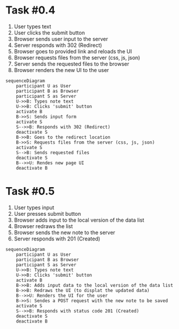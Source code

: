 # Task #0.4

1. User types text
2. User clicks the submit button
3. Browser sends user input to the server
4. Server responds with 302 (Redirect)
5. Browser goes to provided link and reloads the UI
6. Browser requests files from the server (css, js, json)
7. Server sends the requested files to the browser
8. Browser renders the new UI to the user

```mermaid
sequenceDiagram
    participant U as User
    participant B as Browser
    participant S as Server
    U->>B: Types note text
    U->>B: Clicks 'submit' button
    activate B
    B->>S: Sends input form
    activate S
    S-->>B: Responds with 302 (Redirect)
    deactivate S
    B->>B: Goes to the redirect location
    B->>S: Requests files from the server (css, js, json)
    activate S
    S-->B: Sends requested files
    deactivate S
    B-->>U: Rendes new page UI
    deactivate B
```

# Task #0.5

1. User types input
2. User presses submit button
3. Browser adds input to the local version of the data list
4. Browser redraws the list
5. Browser sends the new note to the server
6. Server responds with 201 (Created)

```mermaid
sequenceDiagram
    participant U as User
    participant B as Browser
    participant S as Server
    U->>B: Types note text
    U->>B: Clicks 'submit' button
    activate B
    B->>B: Adds input data to the local version of the data list
    B->>B: Redraws the UI (to displat the updated data)
    B-->>U: Renders the UI for the user
    B->>S: Sendes a POST request with the new note to be saved
    activate S
    S-->>B: Responds with status code 201 (Created)
    deactivate S
    deactivate B
```
